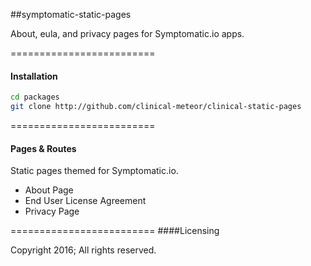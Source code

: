 ##symptomatic-static-pages

About, eula, and privacy pages for Symptomatic.io apps.

=========================
####  Installation  

````sh
cd packages
git clone http://github.com/clinical-meteor/clinical-static-pages
````

=========================
####  Pages & Routes  

Static pages themed for Symptomatic.io.

- About Page  
- End User License Agreement  
- Privacy Page  


=========================
####Licensing  

Copyright 2016; All rights reserved.
